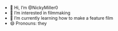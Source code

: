 - 👋 Hi, I’m @NickyMiller0
- 👀 I’m interested in filmmaking
- 🌱 I’m currently learning how to make a feature film
- 😄 Pronouns: they

<!---
NickyMiller0/NickyMiller0 is a ✨ special ✨ repository because its `README.md` (this file) appears on your GitHub profile.
You can click the Preview link to take a look at your changes.
--->
